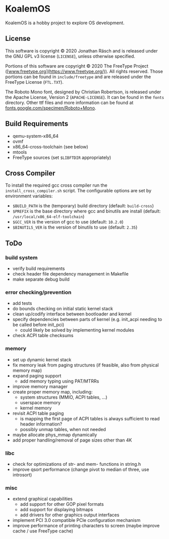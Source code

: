 # KoalemOS #

KoalemOS is a hobby project to explore OS development.

## License

This software is copyright © 2020 Jonathan Räsch and is released under the GNU GPL v3 license (`LICENSE`), unless otherwise specified.

Portions of this software are copyright © 2020 The FreeType Project ([www.freetype.org](https://www.freetype.org/)).  All rights reserved.
Those portions can be found in `include/freetype` and are released under the FreeType License (`FTL.TXT`).

The Roboto Mono font, designed by Christian Robertson, is released under the Apache License, Version 2 (`APACHE-LICENSE`).
It can be found in the `fonts` directory. Other ttf files and more information can be found at [fonts.google.com/specimen/Roboto+Mono](https://fonts.google.com/specimen/Roboto+Mono).

## Build Requirements

* qemu-system-x86_64
* ovmf
* x86_64-cross-toolchain (see below)
* mtools
* FreeType sources (set `$LIBFTDIR` appropriately)


## Cross Compiler
To install the required gcc cross compiler run the `install_cross_compiler.sh` script.
The configurable options are set by environment variables:
* `$BUILD_PATH` is the (temporary) build directory (default: `build-cross`)
* `$PREFIX` is the base directory where gcc and binutils are install (default: `/usr/local/x86_64-elf-toolchain`)
* `$GCC_VER` is the version of gcc to use (default: `10.2.0`)
* `$BINUTILS_VER` is the version of binutils to use (default: `2.35`)


## ToDo

### build system
* verify build requirements
* check header file dependency management in Makefile
* make separate debug build

### error checking/prevention
* add tests
* do bounds checking on initial static kernel stack
* clean up/codify interface between bootloader and kernel
* specify dependencies between parts of kernel (e.g. init_acpi needing to be called before init_pci)
  * could likely be solved by implementing kernel modules
* check ACPI table checksums

### memory
* set up dynamic kernel stack
* fix memory leak from paging structures (if feasible, also from physical memory map)
* expand paging support
  * add memory typing using PAT/MTRRs
* improve memory manager
* create proper memory map, including:
  * system structures (MMIO, ACPI tables, ...)
  * userspace memory
  * kernel memory
* revisit ACPI table paging
  * is mapping the first page of ACPI tables is always sufficient to read header information?
  * possibly unmap tables, when not needed
* maybe allocate phys_mmap dynamically
* add proper handling/removal of page sizes other than 4K

### libc
* check for optimizations of str- and mem- functions in string.h
* improve qsort performance (change pivot to median of three, use introsort)

### misc
* extend graphical capabilities
  * add support for other GOP pixel formats
  * add support for displaying bitmaps
  * add drivers for other graphics output interfaces
* implement PCI 3.0 compatible PCIe configuration mechanism
* improve performance of printing characters to screen (maybe improve cache / use FreeType cache)
